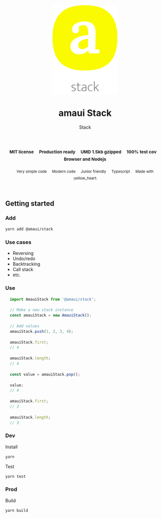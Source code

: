
</br>
</br>

<p align='center'>
  <a target='_blank' rel='noopener noreferrer' href='#'>
    <img src='utils/images/logo.svg' alt='amaui logo' />
  </a>
</p>

<h1 align='center'>amaui Stack</h1>

<p align='center'>
  Stack
</p>

<br />

<h3 align='center'>
  <sub>MIT license&nbsp;&nbsp;&nbsp;&nbsp;</sub>
  <sub>Production ready&nbsp;&nbsp;&nbsp;&nbsp;</sub>
  <sub>UMD 1.5kb gzipped&nbsp;&nbsp;&nbsp;&nbsp;</sub>
  <sub>100% test cov&nbsp;&nbsp;&nbsp;&nbsp;</sub>
  <sub>Browser and Nodejs</sub>
</h3>

<p align='center'>
  <sub>Very simple code&nbsp;&nbsp;&nbsp;&nbsp;</sub>
  <sub>Modern code&nbsp;&nbsp;&nbsp;&nbsp;</sub>
  <sub>Junior friendly&nbsp;&nbsp;&nbsp;&nbsp;</sub>
  <sub>Typescript&nbsp;&nbsp;&nbsp;&nbsp;</sub>
  <sub>Made with :yellow_heart:</sub>
</p>

<br />

## Getting started

### Add

```sh
yarn add @amaui/stack
```

### Use cases
- Reversing
- Undo/redo
- Backtracking
- Call stack
- etc.

### Use

```javascript
  import AmauiStack from '@amaui/stack';

  // Make a new stack instance
  const amauiStack = new AmauiStack();

  // Add values
  amauiStack.push(1, 2, 3, 4);

  amauiStack.first;
  // 4

  amauiStack.length;
  // 4

  const value = amauiStack.pop();

  value;
  // 4

  amauiStack.first;
  // 3

  amauiStack.length;
  // 3
```

### Dev

Install

```sh
yarn
```

Test

```sh
yarn test
```

### Prod

Build

```sh
yarn build
```
